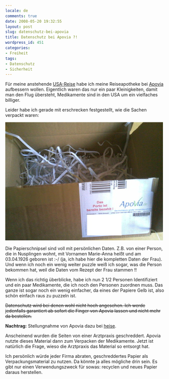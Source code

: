 ```yaml
---
locale: de
comments: true
date: 2008-05-20 19:32:55
layout: post
slug: datenschutz-bei-apovia
title: Datenschutz bei Apovia ?!
wordpress_id: 451
categories:
- Freiheit
tags:
- Datenschutz
- Sicherheit
---
```


Für meine anstehende [USA-Reise](http://blog.wannawork.de/index.php/2008/02/16/travelperfect-de-relaunch)
habe ich meine Reiseapotheke bei [Apovia](http://www.apovia.de) aufbessern
wollen. Eigentlich waren das nur ein paar Kleinigkeiten, damit man den Flug
übersteht, Medikamente sind in den USA um ein vielfaches billiger.

Leider habe ich gerade mit erschrecken festgestellt, wie die Sachen verpackt
waren:

![](/images/2008-05-20-datenschutz-bei-apovia/datenschutz_apovia.jpg)

Die Papierschnipsel sind voll mit persönlichen Daten. Z.B. von einer Person,
die in Nusplingen wohnt, mit Vornamen Marie-Anna heißt und am 03.04.1926
geboren ist :-/ (ja, ich habe hier die kompletten Daten der Frau). Und wenn ich
noch ein wenig weiter puzzle weiß ich sogar, was die Person bekommen hat, weil
die Daten vom Rezept der Frau stammen !! 

Wenn ich das richtig überblicke, habe ich nun 2 1/2 Personen Identifiziert und
ein paar Medikamente, die ich noch den Personen zuordnen muss. Das ganze ist
sogar noch ein wenig einfacher, da eines der Papiere Gelb ist, also schön
einfach raus zu puzzeln ist.

<strike>Datenschutz wird bei denen wohl nicht hoch angesehen. Ich werde
jedenfalls garantiert ab sofort die Finger von Apovia lassen und nicht mehr da
bestellen.</strike>

**Nachtrag:** Stellungnahme von Apovia dazu bei [heise](http://www.heise.de/newsticker/Verpackungsmaterial-kontra-Datenschutz--/meldung/108215).

Anscheinend wurden die Seiten von einer Arztpraxis geschreddert. Apovia nutzte
dieses Material dann zum Verpacken der Medikamente. Jetzt ist natürlich die
Frage, wieso die Arztpraxis das Material so entsorgt hat. 

Ich persönlich würde jeder Firma abraten, geschreddertes Papier als
Verpackungsmaterial zu nutzen. Da könnte ja alles mögliche drin sein. Es gibt
nur einen Verwendungszweck für sowas: recyclen und neues Papier daraus
herstellen.


